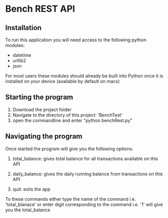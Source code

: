 # Bench REST API

## Installation

To run this application you will need access to the following python modules:

* datetime
* urllib2
* json

For most users these modules should already be built into Python once it is installed on your device (available by default on macs)

## Starting the program

1. Download the project folder
2. Navigate to the directory of this project: 'BenchTest'
3. open the commandline and enter "python benchRest.py"


## Navigating the program

Once started the program will give you the following options:


1. total_balance: gives total balance for all transactions available on this API

2. daily_balance: gives the daily running balance from transactions on this API

3. quit: exits the app

To these commands either type the name of the command i.e. 'total_blanace' or enter digit corresponding to the command i.e. '1' will give you the total_balance
